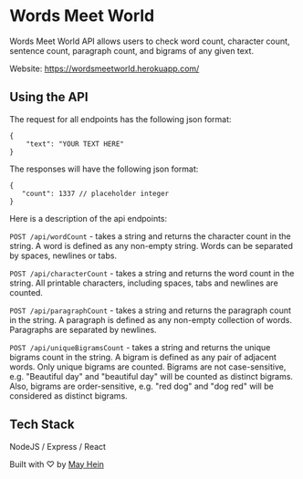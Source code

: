 # Words Meet World

Words Meet World API allows users to check word count, character count, sentence count, paragraph count, and bigrams of any given text.

Website: https://wordsmeetworld.herokuapp.com/

## Using the API

The request for all endpoints has the following json format:

```
{
    "text": "YOUR TEXT HERE"
}
```

The responses will have the following json format:

```
{
   "count": 1337 // placeholder integer
}
```

Here is a description of the api endpoints:

`POST /api/wordCount` - takes a string and returns the character count in the string. A word is defined as any non-empty string. Words can be separated by spaces, newlines or tabs.

`POST /api/characterCount` - takes a string and returns the word count in the string. All printable characters, including spaces, tabs and newlines are counted.

 `POST /api/paragraphCount` - takes a string and returns the paragraph count in the string. A paragraph is defined as any non-empty collection of words. Paragraphs are separated by newlines.

 `POST /api/uniqueBigramsCount` - takes a string and returns the unique bigrams count in the string. A bigram is defined as any pair of adjacent words. Only unique bigrams are counted. Bigrams are not case-sensitive, e.g. "Beautiful day" and "beautiful day" will be counted as distinct bigrams. Also, bigrams are order-sensitive, e.g. "red dog" and "dog red" will be considered as distinct bigrams.

## Tech Stack

NodeJS / Express / React

Built with ♡ by [May Hein](https://www.linkedin.com/in/mayhein/)




